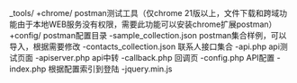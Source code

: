 _tools/
+chrome/ postman测试工具（仅chrome 21版以上，文件下载和跨域功能由于本地WEB服务没有权限，需要此功能可以安装chrome扩展postman）
 +config/ postman配置目录
  -sample_collection.json postman集合样例，可以导入，根据需要修改
  -contacts_collection.json 联系人接口集合
-api.php api测试页面
-apiserver.php api中转
-callback.php 回调页
-config.php API配置
-index.php 根据配置索引到登陆
-jquery.min.js

